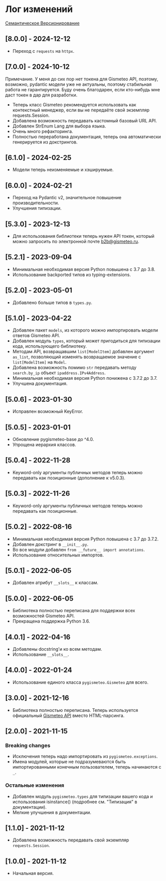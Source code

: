 # Лог изменений

[Семантическое Версионирование](https://semver.org/lang/ru/)

## [8.0.0] - 2024-12-12

- Переход с `requests` на `httpx`.

## [7.0.0] - 2024-10-12

Примечание. У меня до сих пор нет токена для Gismeteo API, поэтому, возможно, pydantic модели уже не актуальны, поэтому стабильная работа не гарантируется. Буду очень благодарен, если кто-нибудь мне даст токен в дар для разработки.

- Теперь класс Gismeteo рекомендуется использовать как контекстный менеджер, если вы не передаёте свой экземпляр requests.Session.
- Добавлена возможность передавать кастомный базовый URL API.
- Добавлен StrEnum Lang для выбора языка.
- Очень много рефакторинга.
- Полностью переработана документация, теперь она автоматически генерируется из докстрингов.

## [6.1.0] - 2024-02-25

- Модели теперь неизменяемые и хэшируемые.

## [6.0.0] - 2024-02-21

- Переход на Pydantic v2, значительное повышение производительности.
- Улучшения типизации.

## [5.3.0] - 2023-12-13

- Для использования библиотеки теперь нужен API токен, который можно запросить по электронной почте [b2b@gismeteo.ru](mailto:b2b@gismeteo.ru).

## [5.2.1] - 2023-09-04

- Минимальная необходимая версия Python повышена с 3.7 до 3.8.
- Использование backported типов из typing-extensions.

## [5.2.0] - 2023-05-01

- Добавлено больше типов в `types.py`.

## [5.1.0] - 2023-04-22

- Добавлен пакет `models`, из которого можно импортировать модели ответов Gismeteo API.
- Добавлен модуль `types`, который может пригодиться для типизации кода, использующего библиотеку.
- Методам API, возвращавшим `list[ModelItem]` добавлен аргумент `as_list`, позволяющий изменять возвращаемое значение с `list[ModelItem]` на `Model`.
- Добавлена возможность помимо `str` передавать методу `search.by_ip` объект `ipaddress.IPv4Address`.
- Минимальная необходимая версия Python понижена с 3.7.2 до 3.7.
- Улучшена документация.

## [5.0.6] - 2023-01-30

- Исправлен возможный KeyError.

## [5.0.5] - 2023-01-01

- Обновление pygismeteo-base до ^4.0.
- Упрощена иерархия классов.

## [5.0.4] - 2022-11-28

- Keyword-only аргументы публичных методов теперь можно передавать как позиционные (дополнение к v5.0.3).

## [5.0.3] - 2022-11-26

- Keyword-only аргументы публичных методов теперь можно передавать как позиционные.

## [5.0.2] - 2022-08-16

- Минимальная необходимая версия Python повышена с 3.7 до 3.7.2.
- Добавлен докстринг в `__init__.py`.
- Во все модули добавлен `from __future__ import annotations`.
- Использование относительных импортов.

## [5.0.1] - 2022-06-05

- Добавлен атрибут `__slots__` к классам.

## [5.0.0] - 2022-06-05

- Библиотека полностью переписана для поддержки всех возможностей Gismeteo API.
- Прекращена поддержка Python 3.6.

## [4.0.1] - 2022-04-16

- Добавлены docstring'и ко всем методам.
- Использование `__slots__`.

## [4.0.0] - 2022-01-24

- Использование единого класса `pygismeteo.Gismeteo` для всего.

## [3.0.0] - 2021-12-16

- Библиотека полностью переписана. Теперь используется официальный [Gismeteo API](https://gismeteo.ru/api/) вместо HTML-парсинга.

## [2.0.0] - 2021-11-15

### Breaking changes

- Исключения теперь надо импортировать из `pygismeteo.exceptions`.
- Имена модулей, которые не подразумеваются быть импортированными конечным пользователем, теперь начинаются с `_`.

### Остальные изменения

- Добавлен модуль `pygismeteo.types` для типизации вашего кода и использования isinstance() (подробнее см. "Типизация" в документации).
- Мелкие улучшения в документации.

## [1.1.0] - 2021-11-12

- Добавлена возможность передавать свой экземпляр `requests.Session`.

## [1.0.0] - 2021-11-12

- Начальная версия.
